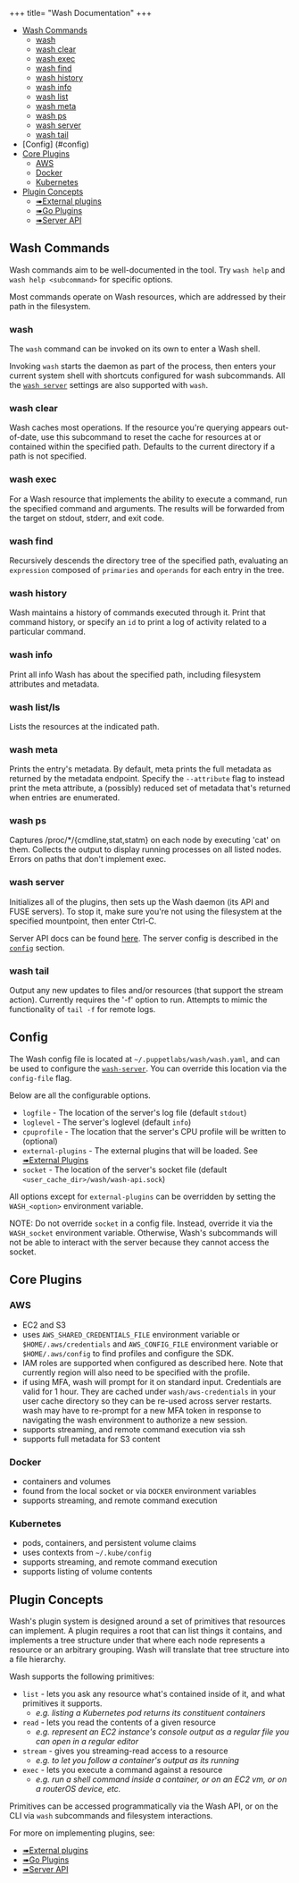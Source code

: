 +++
title= "Wash Documentation"
+++

* [Wash Commands](#wash-commands)
  * [wash](#wash)
  * [wash clear](#wash-clear)
  * [wash exec](#wash-exec)
  * [wash find](#wash-find)
  * [wash history](#wash-history)
  * [wash info](#wash-info)
  * [wash list](#wash-list-ls)
  * [wash meta](#wash-meta)
  * [wash ps](#wash-ps)
  * [wash server](#wash-server)
  * [wash tail](#wash-tail)
* [Config] (#config)
* [Core Plugins](#core-plugins)
  * [AWS](#aws)
  * [Docker](#docker)
  * [Kubernetes](#kubernetes)
* [Plugin Concepts](#plugin-concepts)
  * [➠External plugins]
  * [➠Go Plugins]
  * [➠Server API]

## Wash Commands

Wash commands aim to be well-documented in the tool. Try `wash help` and `wash help <subcommand>` for specific options.

Most commands operate on Wash resources, which are addressed by their path in the filesystem.

### wash

The `wash` command can be invoked on its own to enter a Wash shell.

Invoking `wash` starts the daemon as part of the process, then enters your current system shell with shortcuts configured for wash subcommands. All the [`wash server`](#wash-server) settings are also supported with `wash`.

### wash clear

Wash caches most operations. If the resource you're querying appears out-of-date, use this subcommand to reset the cache for resources at or contained within the specified path. Defaults to the current directory if a path is not specified.

### wash exec

For a Wash resource that implements the ability to execute a command, run the specified command and arguments. The results will be forwarded from the target on stdout, stderr, and exit code.

### wash find

Recursively descends the directory tree of the specified path, evaluating an `expression` composed of `primaries` and `operands` for each entry in the tree.

### wash history

Wash maintains a history of commands executed through it. Print that command history, or specify an `id` to print a log of activity related to a particular command.

### wash info

Print all info Wash has about the specified path, including filesystem attributes and metadata.

### wash list/ls

Lists the resources at the indicated path.

### wash meta

Prints the entry's metadata. By default, meta prints the full metadata as returned by the metadata endpoint. Specify the `--attribute` flag to instead print the meta attribute, a (possibly) reduced set of metadata that's returned when entries are enumerated.

### wash ps

Captures /proc/*/{cmdline,stat,statm} on each node by executing 'cat' on them. Collects the output
to display running processes on all listed nodes. Errors on paths that don't implement exec.

### wash server

Initializes all of the plugins, then sets up the Wash daemon (its API and FUSE servers). To stop it, make sure you're not using the filesystem at the specified mountpoint, then enter Ctrl-C.

Server API docs can be found [here](/wash/docs/api). The server config is described in the [`config`](#config) section.

### wash tail

Output any new updates to files and/or resources (that support the stream action). Currently requires the '-f' option to run. Attempts to mimic the functionality of `tail -f` for remote logs.

## Config

The Wash config file is located at `~/.puppetlabs/wash/wash.yaml`, and can be used to configure the [`wash-server`](#wash-server). You can override this location via the `config-file` flag.

Below are all the configurable options.

* `logfile` - The location of the server's log file (default `stdout`)
* `loglevel` - The server's loglevel (default `info`)
* `cpuprofile` - The location that the server's CPU profile will be written to (optional)
* `external-plugins` - The external plugins that will be loaded. See [➠External Plugins]
* `socket` - The location of the server's socket file (default `<user_cache_dir>/wash/wash-api.sock`)

All options except for `external-plugins` can be overridden by setting the `WASH_<option>` environment variable.

NOTE: Do not override `socket` in a config file. Instead, override it via the `WASH_socket` environment variable. Otherwise, Wash's subcommands will not be able to interact with the server because they cannot access the socket.

## Core Plugins

### AWS

- EC2 and S3
- uses `AWS_SHARED_CREDENTIALS_FILE` environment variable or `$HOME/.aws/credentials` and `AWS_CONFIG_FILE` environment variable or `$HOME/.aws/config` to find profiles and configure the SDK.
- IAM roles are supported when configured as described here. Note that currently region will also need to be specified with the profile.
- if using MFA, wash will prompt for it on standard input. Credentials are valid for 1 hour. They are cached under `wash/aws-credentials` in your user cache directory so they can be re-used across server restarts. wash may have to re-prompt for a new MFA token in response to navigating the wash environment to authorize a new session.
- supports streaming, and remote command execution via ssh
- supports full metadata for S3 content

### Docker

- containers and volumes
- found from the local socket or via `DOCKER` environment variables
- supports streaming, and remote command execution

### Kubernetes

- pods, containers, and persistent volume claims
- uses contexts from `~/.kube/config`
- supports streaming, and remote command execution
- supports listing of volume contents

## Plugin Concepts

Wash's plugin system is designed around a set of primitives that resources can implement. A plugin requires a root that can list things it contains, and implements a tree structure under that where each node represents a resource or an arbitrary grouping. Wash will translate that tree structure into a file hierarchy.

Wash supports the following primitives:

* `list` - lets you ask any resource what's contained inside of it, and what primitives it supports.
  - _e.g. listing a Kubernetes pod returns its constituent containers_
* `read` - lets you read the contents of a given resource
  - _e.g. represent an EC2 instance's console output as a regular file you can open in a regular editor_
* `stream` - gives you streaming-read access to a resource
  - _e.g. to let you follow a container's output as its running_
* `exec` - lets you execute a command against a resource
  - _e.g. run a shell command inside a container, or on an EC2 vm, or on a routerOS device, etc._

Primitives can be accessed programmatically via the Wash API, or on the CLI via `wash` subcommands and filesystem interactions.

For more on implementing plugins, see:

* [➠External plugins]
* [➠Go Plugins]
* [➠Server API]

[➠External plugins]: /wash/docs/external_plugins
[➠Go plugins]: /wash/docs/go_plugins
[➠Server API]: /wash/docs/api